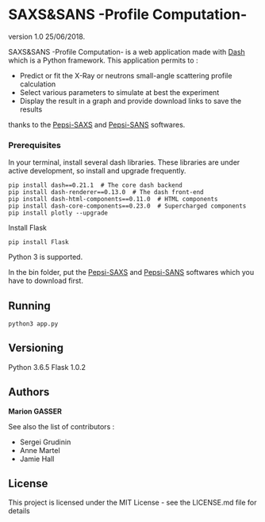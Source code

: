 # SAXS&SANS -Profile Computation- 

version 1.0 25/06/2018.

SAXS&SANS -Profile Computation- is a web application made with [Dash](https://dash.plot.ly/) which is a Python framework. This application permits to :
* Predict or fit the X-Ray or neutrons small-angle scattering profile calculation
* Select various parameters to simulate at best the experiment
* Display the result in a graph and provide download links to save the results

thanks to the [Pepsi-SAXS](https://team.inria.fr/nano-d/software/pepsi-saxs/) and [Pepsi-SANS](https://team.inria.fr/nano-d/software/pepsi-sans/) softwares.

### Prerequisites 

In your terminal, install several dash libraries. These libraries are under active development, so install and upgrade frequently.

```
pip install dash==0.21.1  # The core dash backend
pip install dash-renderer==0.13.0  # The dash front-end
pip install dash-html-components==0.11.0  # HTML components
pip install dash-core-components==0.23.0  # Supercharged components
pip install plotly --upgrade
```

Install Flask 

```
pip install Flask
```
Python 3 is supported.

In the bin folder, put the [Pepsi-SAXS](https://team.inria.fr/nano-d/software/pepsi-saxs/) and [Pepsi-SANS](https://team.inria.fr/nano-d/software/pepsi-sans/) softwares which you have to download first.

## Running 

```
python3 app.py
```

## Versioning

Python 3.6.5
Flask 1.0.2

## Authors

**Marion GASSER**

See also the list of contributors : 
* Sergei Grudinin
* Anne Martel
* Jamie Hall

## License
This project is licensed under the MIT License - see the LICENSE.md file for details
